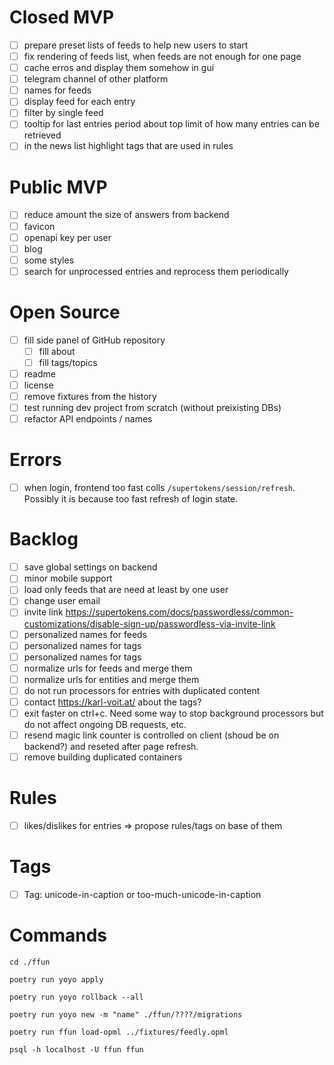 
# Closed MVP

- [ ] prepare preset lists of feeds to help new users to start
- [ ] fix rendering of feeds list, when feeds are not enough for one page
- [ ] cache erros and display them somehow in gui
- [ ] telegram channel of other platform
- [ ] names for feeds
- [ ] display feed for each entry
- [ ] filter by single feed
- [ ] tooltip for last entries period about top limit of how many entries can be retrieved
- [ ] in the news list highlight tags that are used in rules

# Public MVP

- [ ] reduce amount the size of answers from backend
- [ ] favicon
- [ ] openapi key per user
- [ ] blog
- [ ] some styles
- [ ] search for unprocessed entries and reprocess them periodically

# Open Source

- [ ] fill side panel of GitHub repository
  - [ ] fill about
  - [ ] fill tags/topics
- [ ] readme
- [ ] license
- [ ] remove fixtures from the history
- [ ] test running dev project from scratch (without preixisting DBs)
- [ ] refactor API endpoints / names

# Errors

- [ ] when login, frontend too fast colls `/supertokens/session/refresh`. Possibly it is because too fast refresh of login state.

# Backlog

- [ ] save global settings on backend
- [ ] minor mobile support
- [ ] load only feeds that are need at least by one user
- [ ] change user email
- [ ] invite link https://supertokens.com/docs/passwordless/common-customizations/disable-sign-up/passwordless-via-invite-link
- [ ] personalized names for feeds
- [ ] personalized names for tags
- [ ] personalized names for tags
- [ ] normalize urls for feeds and merge them
- [ ] normalize urls for entities and merge them
- [ ] do not run processors for entries with duplicated content
- [ ] contact https://karl-voit.at/ about the tags?
- [ ] exit faster on ctrl+c. Need some way to stop background processors but do not affect ongoing DB requests, etc.
- [ ] resend magic link counter is controlled on client (shoud be on backend?) and reseted after page refresh.
- [ ] remove building duplicated containers

# Rules

- [ ] likes/dislikes for entries => propose rules/tags on base of them

# Tags

- [ ] Tag: unicode-in-caption or too-much-unicode-in-caption

# Commands

```
cd ./ffun

poetry run yoyo apply

poetry run yoyo rollback --all

poetry run yoyo new -m "name" ./ffun/????/migrations

poetry run ffun load-opml ../fixtures/feedly.opml

```

```
psql -h localhost -U ffun ffun

```
